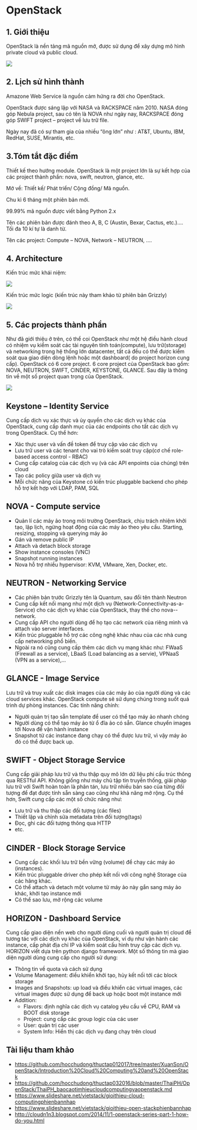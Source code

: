 # OpenStack

## 1. Giới thiệu
OpenStack là nền tảng mã nguồn mở, được sử dụng để xây dựng mô hình private cloud và public cloud.

<img src=https://i.imgur.com/8zt3lZw.png>

## 2. Lịch sử hình thành
Amazone Web Service là nguồn cảm hứng ra đời cho OpenStack.

OpenStack được sáng lập với NASA và RACKSPACE năm 2010. NASA đóng góp Nebula project, sau có tên là NOVA như ngày nay, RACKSPACE đóng góp SWIFT project – project về lưu trữ file.

Ngày nay đã có sự tham gia của nhiều “ông lớn” như : AT&T, Ubuntu, IBM, RedHat, SUSE, Mirantis, etc.

## 3.Tóm tắt đặc điểm
Thiết kế theo hướng module. OpenStack là một project lớn là sự kết hợp của các project thành phần: nova, swift, neutron, glance, etc.

Mở về: Thiết kế/ Phát triển/ Cộng đồng/ Mã nguồn.

Chu kì 6 tháng một phiên bản mới.

99.99% mã nguồn được viết bằng Python 2.x

Tên các phiên bản được đánh theo A, B, C (Austin, Bexar, Cactus, etc.)…. Tối đa 10 kí tự là danh từ.

Tên các project: Compute – NOVA, Network – NEUTRON, ….

## 4. Architecture

Kiến trúc mức khái niệm:

<img src=https://i.imgur.com/8zt3lZw.png>

Kiến trúc mức logic (kiến trúc này tham khảo từ phiên bản Grizzly)

<img src=https://i.imgur.com/EBbCJkZ.png>

## 5. Các projects thành phần
Như đã giới thiệu ở trên, có thể coi OpenStack như một hệ điều hành cloud có nhiệm vụ kiểm soát các tài nguyên tính toán(compute), lưu trữ(storage) và networking trong hệ thống lớn datacenter, tất cả đều có thể được kiểm soát qua giao diện dòng lệnh hoặc một dashboard( do project horizon cung cấp). OpenStack có 6 core project. 6 core project của OpenStack bao gồm: NOVA, NEUTRON, SWIFT, CINDER, KEYSTONE, GLANCE. Sau đây là thông tin về một số project quan trọng của OpenStack.

<img src=https://i.imgur.com/ywbSjlO.png>

## Keystone – Identity Service
Cung cấp dịch vụ xác thực và ủy quyền cho các dịch vụ khác của OpenStack, cung cấp danh mục của các endpoints cho tất các dịch vụ trong OpenStack. Cụ thể hơn:

- Xác thực user và vấn đề token để truy cập vào các dịch vụ
- Lưu trữ user và các tenant cho vai trò kiểm soát truy cập(cơ chế role-based access control - RBAC)
- Cung cấp catalog của các dịch vụ (và các API enpoints của chúng) trên cloud
- Tạo các policy giữa user và dịch vụ
- Mỗi chức năng của Keystone có kiến trúc pluggable backend cho phép hỗ trợ kết hợp với LDAP, PAM, SQL

## NOVA - Compute service

- Quản lí các máy ảo trong môi trường OpenStack, chịu trách nhiệm khởi tạo, lập lịch, ngừng hoạt động của các máy ảo theo yêu cầu.
Starting, resizing, stopping và querying máy ảo
- Gán và remove public IP
- Attach và detach block storage
- Show instance consoles (VNC)
- Snapshot running instances
- Nova hỗ trợ nhiều hypervisor: KVM, VMware, Xen, Docker, etc.

## NEUTRON - Networking Service

- Các phiên bản trước Grizzly tên là Quantum, sau đổi tên thành Neutron
- Cung cấp kết nối mạng như một dịch vụ (Network-Connectivity-as-a-Service) cho các dịch vụ khác của OpenStack, thay thế cho nova-- network.
- Cung cấp API cho người dùng để họ tạo các network của riêng mình và attach vào server interfaces.
- Kiến trúc pluggable hỗ trợ các công nghệ khác nhau của các nhà cung cấp networking phổ biến.
- Ngoài ra nó cũng cung cấp thêm các dịch vụ mạng khác như: FWaaS (Firewall as a service), LBaaS (Load balancing as a servie), VPNaaS (VPN as a service),...

## GLANCE - Image Service
Lưu trữ và truy xuất các disk images của các máy ảo của người dùng và các cloud services khác. OpenStack compute sẽ sử dụng chúng trong suốt quá trình dự phòng instances. Các tính năng chính:
- Người quản trị tạo sẵn template để user có thể tạo máy ảo nhanh chóng
- Người dùng có thể tạo máy ảo từ ổ đĩa ảo có sẵn. Glance chuyển images tới Nova để vận hành instance
- Snapshot từ các instance đang chạy có thể được lưu trữ, vì vậy máy ảo đó có thể được back up.

## SWIFT - Object Storage Service

Cung cấp giải pháp lưu trữ và thu thập quy mô lớn dữ liệu phi cấu trúc thông qua RESTful API. Không giống như máy chủ tập tin truyền thống, giải pháp lưu trữ với Swift hoàn toàn là phân tán, lưu trữ nhiều bản sao của từng đối tượng để đạt được tính sẵn sàng cao cũng như khả năng mở rộng. Cụ thể hơn, Swift cung cấp các một số chức năng như:
- Lưu trữ và thu thập các đối tượng (các files)
- Thiết lập và chỉnh sửa metadata trên đối tượng(tags)
- Đọc, ghi các đối tượng thông qua HTTP
- etc.

## CINDER - Block Storage Service

- Cung cấp các khối lưu trữ bền vững (volume) để chạy các máy ảo (instances).
- Kiến trúc pluggable driver cho phép kết nối với công nghệ Storage của các hãng khác.
- Có thể attach và detach một volume từ máy ảo này gắn sang máy ảo khác, khởi tạo instance mới
- Có thể sao lưu, mở rộng các volume

## HORIZON - Dashboard Service
Cung cấp giao diện nền web cho người dùng cuối và người quản trị cloud để tương tác với các dịch vụ khác của OpenStack, ví dụ như vận hành các instance, cấp phát địa chỉ IP và kiểm soát cấu hình truy cập các dịch vụ. HORIZON viết dựa trên python django framework. Một số thông tin mà giao diện người dùng cung cấp cho người sử dụng:

- Thông tin về quota và cách sử dụng
- Volume Management: điều khiển khởi tạo, hủy kết nối tới các block storage
- Images and Snapshots: up load và điều khiển các virtual images, các virtual images được sử dụng để back up hoặc boot một instance mới
- Addition:
  - Flavors: định nghĩa các dịch vụ catalog yêu cầu về CPU, RAM và BOOT disk storage
  - Project: cung cấp các group logic của các user
  - User: quản trị các user
  - System Info: Hiển thị các dịch vụ đang chạy trên cloud

## Tài liệu tham khảo
- https://github.com/hocchudong/thuctap012017/tree/master/XuanSon/OpenStack/Introduction%20Cloud%20Computing%20and%20OpenStack
- https://github.com/hocchudong/thuctap032016/blob/master/ThaiPH/OpenStack/ThaiPH_baocaotimhieucloudcomputingvaopenstack.md
- https://www.slideshare.net/vietstack/gioithieu-cloud-computingphienbannhap
- https://www.slideshare.net/vietstack/gioithieu-open-stackphienbannhap
- http://cloudn1n3.blogspot.com/2014/11/1-openstack-series-part-1-how-do-you.html
